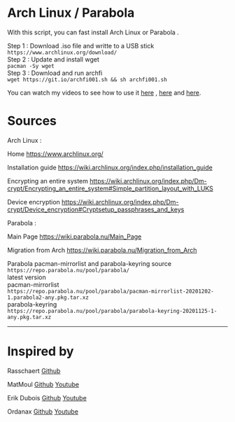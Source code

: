 # Arch Linux / Parabola 

With this script, you can fast install Arch Linux or Parabola .

Step 1 : Download .iso file and writte to a USB stick<br/> 
`https://www.archlinux.org/download/`<br/> 
Step 2 : Update and install wget<br/> 
`pacman -Sy wget`<br/>
Step 3 : Download and run archfi<br/> 
`wget https://git.io/archfi001.sh && sh archfi001.sh`

You can watch my videos to see how to use it [here](https://www.youtube.com/watch?v=5QV8zoRu7ig) , [here](https://www.youtube.com/watch?v=v-f2F57iX74) and [here](https://www.youtube.com/watch?v=AQ7CUJ8bFio).
 
# Sources

Arch Linux :

Home https://www.archlinux.org/

Installation guide https://wiki.archlinux.org/index.php/installation_guide

Encrypting an entire system https://wiki.archlinux.org/index.php/Dm-crypt/Encrypting_an_entire_system#Simple_partition_layout_with_LUKS

Device encryption https://wiki.archlinux.org/index.php/Dm-crypt/Device_encryption#Cryptsetup_passphrases_and_keys


Parabola :

Main Page https://wiki.parabola.nu/Main_Page

Migration from Arch https://wiki.parabola.nu/Migration_from_Arch

Parabola pacman-mirrorlist and parabola-keyring source<br/>
`https://repo.parabola.nu/pool/parabola/`<br/> 
latest version<br/> 
pacman-mirrorlist <br/> 
`https://repo.parabola.nu/pool/parabola/pacman-mirrorlist-20201202-1.parabola2-any.pkg.tar.xz`<br/>
parabola-keyring <br/> 
`https://repo.parabola.nu/pool/parabola/parabola-keyring-20201125-1-any.pkg.tar.xz`
    
-------------------------------------------------

# Inspired by 

Rasschaert [Github](https://github.com/rasschaert?tab=repositories)   

MatMoul [Github](https://github.com/MatMoul)   [Youtube](https://www.youtube.com/channel/UCxCHi4Yj8U7Zo9S8muK4iRg)

Erik Dubois [Github](https://github.com/erikdubois)   [Youtube](https://www.youtube.com/user/maclover696)

Ordanax [Github](https://github.com/ordanax)   [Youtube](https://www.youtube.com/channel/UC-dTYf8Gc0Y1ZMrLKvOMBgw)









